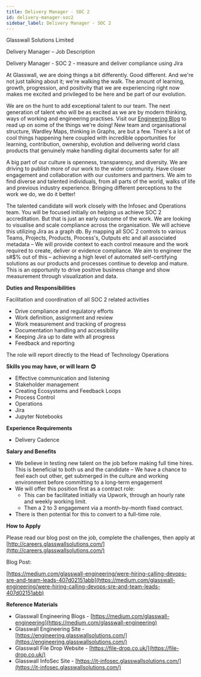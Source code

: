 ```yaml
---
title: Delivery Manager - SOC 2
id: delivery-manager-soc2
sidebar_label: Delivery Manager - SOC 2
---
```


Glasswall Solutions Limited

Delivery Manager – Job Description

Delivery Manager - SOC 2 - measure and deliver compliance using Jira

At Glasswall, we are doing things a bit differently. Good different. And we&#39;re not just talking about it; we&#39;re walking the walk. The amount of learning, growth, progression, and positivity that we are experiencing right now makes me excited and privileged to be here and be part of our evolution.

We are on the hunt to add exceptional talent to our team. The next generation of talent who will be as excited as we are by modern thinking, ways of working and engineering practises. Visit our [Engineering Blog](https://medium.com/glasswall-engineering) to read up on some of the things we&#39;re doing! New team and organisational structure, Wardley Maps, thinking in Graphs, are but a few. There&#39;s a lot of cool things happening here coupled with incredible opportunities for learning, contribution, ownership, evolution and delivering world class products that genuinely make handling digital documents safer for all!

A big part of our culture is openness, transparency, and diversity. We are driving to publish more of our work to the wider community. Have closer engagement and collaboration with our customers and partners. We aim to find diverse and talented individuals, from all parts of the world, walks of life and previous industry experience. Bringing different perceptions to the work we do, we do it better!

The talented candidate will work closely with the Infosec and Operations team. You will be focused initially on helping us achieve SOC 2 accreditation. But that is just an early outcome of the work. We are looking to visualise and scale compliance across the organisation. We will achieve this utilizing Jira as a graph db. By mapping all SOC 2 controls to various Teams, Projects, Products, Process&#39;s, Outputs etc and all associated metadata – We will provide context to each control measure and the work required to create, deliver or evidence compliance. We aim to engineer the s#$% out of this – achieving a high level of automated self-certifying solutions as our products and processes continue to develop and mature. This is an opportunity to drive positive business change and show measurement through visualization and data.

**Duties and Responsibilities**

Facilitation and coordination of all SOC 2 related activities

- Drive compliance and regulatory efforts
- Work definition, assignment and review
- Work measurement and tracking of progress
- Documentation handling and accessibility
- Keeping Jira up to date with all progress
- Feedback and reporting

The role will report directly to the Head of Technology Operations

**Skills you may have, or will learn**  **😊**

- Effective communication and listening
- Stakeholder management
- Creating Ecosystems and Feedback Loops
- Process Control
- Operations
- Jira
- Jupyter Notebooks

**Experience Requirements**

- Delivery Cadence

**Salary and Benefits**

- We believe in testing new talent on the job before making full time hires. This is beneficial to both us and the candidate – We have a chance to feel each out other, get submerged in the culture and working environment before committing to a long-term engagement
- We will offer this position first as a contract role:
  - This can be facilitated initially via Upwork, through an hourly rate and weekly working limit.
  - Then a 2 to 3 engagement via a month-by-month fixed contract.
- There is then potential for this to convert to a full-time role.

**How to Apply**

Please read our blog post on the job, complete the challenges, then apply at [http://careers.glasswallsolutions.com/](http://careers.glasswallsolutions.com/)

Blog Post:

[https://medium.com/glasswall-engineering/were-hiring-calling-devops-sre-and-team-leads-407d02151abb](https://medium.com/glasswall-engineering/were-hiring-calling-devops-sre-and-team-leads-407d02151abb)

**Reference Materials**

- Glasswall Engineering Blogs - [https://medium.com/glasswall-engineering](https://medium.com/glasswall-engineering)
- Glasswall Engineering Site - [https://engineering.glasswallsolutions.com/](https://engineering.glasswallsolutions.com/)
- Glasswall File Drop Website - [https://file-drop.co.uk/](https://file-drop.co.uk/)
- Glasswall InfoSec Site - [https://it-infosec.glasswallsolutions.com/](https://it-infosec.glasswallsolutions.com/)

